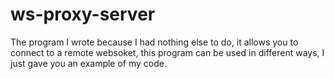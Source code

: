 # ws-proxy-server
The program I wrote because I had nothing else to do, it allows you to connect to a remote websoket, this program can be used in different ways, I just gave you an example of my code. 
